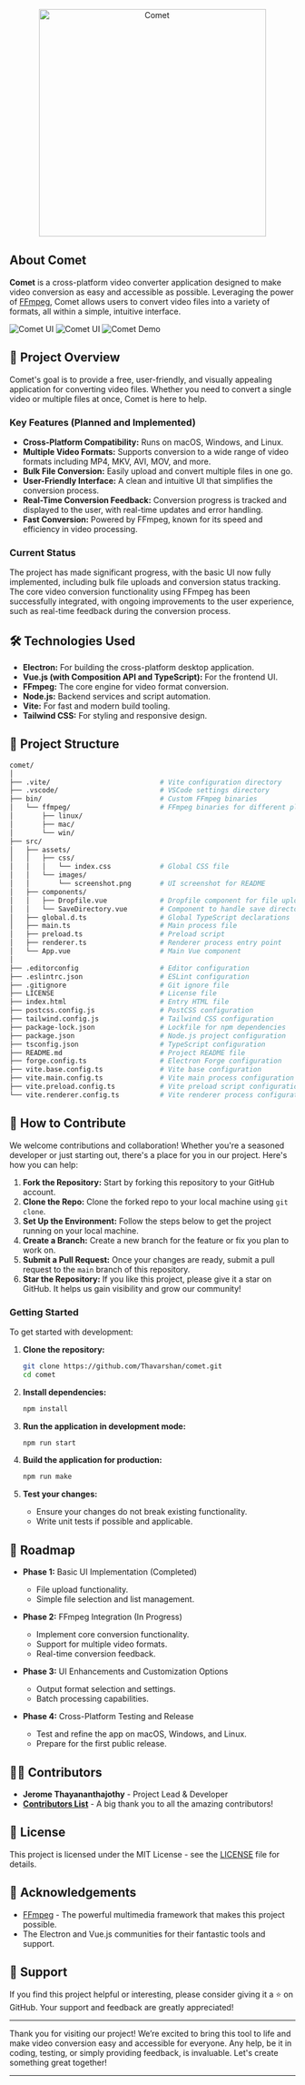 <p align="center"><a href="https://thavarshan.com" target="_blank"><img src="https://github.com/Thavarshan/comet/blob/main/src/assets/images/logo.png" width="400" height="400" alt="Comet"></a></p>

## About Comet

**Comet** is a cross-platform video converter application designed to make video conversion as easy and accessible as possible. Leveraging the power of [FFmpeg](https://ffmpeg.org/), Comet allows users to convert video files into a variety of formats, all within a simple, intuitive interface.

![Comet UI](./src/assets/images/screenshot_1.png)
![Comet UI](./src/assets/images/screenshot_2.png)
![Comet Demo](./src/assets/images/demo.gif)

## 🚀 Project Overview

Comet's goal is to provide a free, user-friendly, and visually appealing application for converting video files. Whether you need to convert a single video or multiple files at once, Comet is here to help.

### Key Features (Planned and Implemented)

- **Cross-Platform Compatibility:** Runs on macOS, Windows, and Linux.
- **Multiple Video Formats:** Supports conversion to a wide range of video formats including MP4, MKV, AVI, MOV, and more.
- **Bulk File Conversion:** Easily upload and convert multiple files in one go.
- **User-Friendly Interface:** A clean and intuitive UI that simplifies the conversion process.
- **Real-Time Conversion Feedback:** Conversion progress is tracked and displayed to the user, with real-time updates and error handling.
- **Fast Conversion:** Powered by FFmpeg, known for its speed and efficiency in video processing.

### Current Status

The project has made significant progress, with the basic UI now fully implemented, including bulk file uploads and conversion status tracking. The core video conversion functionality using FFmpeg has been successfully integrated, with ongoing improvements to the user experience, such as real-time feedback during the conversion process.

## 🛠️ Technologies Used

- **Electron:** For building the cross-platform desktop application.
- **Vue.js (with Composition API and TypeScript):** For the frontend UI.
- **FFmpeg:** The core engine for video format conversion.
- **Node.js:** Backend services and script automation.
- **Vite:** For fast and modern build tooling.
- **Tailwind CSS:** For styling and responsive design.

## 📂 Project Structure

```bash
comet/
│
├── .vite/                           # Vite configuration directory
├── .vscode/                         # VSCode settings directory
├── bin/                             # Custom FFmpeg binaries
│   └── ffmpeg/                      # FFmpeg binaries for different platforms
│       ├── linux/
│       ├── mac/
│       └── win/
├── src/
│   ├── assets/
│   │   ├── css/
│   │   │   └── index.css            # Global CSS file
│   │   └── images/
│   │       └── screenshot.png       # UI screenshot for README
│   ├── components/
│   │   ├── Dropfile.vue             # Dropfile component for file uploads
│   │   └── SaveDirectory.vue        # Component to handle save directory selection
│   ├── global.d.ts                  # Global TypeScript declarations
│   ├── main.ts                      # Main process file
│   ├── preload.ts                   # Preload script
│   ├── renderer.ts                  # Renderer process entry point
│   └── App.vue                      # Main Vue component
│
├── .editorconfig                    # Editor configuration
├── .eslintrc.json                   # ESLint configuration
├── .gitignore                       # Git ignore file
├── LICENSE                          # License file
├── index.html                       # Entry HTML file
├── postcss.config.js                # PostCSS configuration
├── tailwind.config.js               # Tailwind CSS configuration
├── package-lock.json                # Lockfile for npm dependencies
├── package.json                     # Node.js project configuration
├── tsconfig.json                    # TypeScript configuration
├── README.md                        # Project README file
├── forge.config.ts                  # Electron Forge configuration
├── vite.base.config.ts              # Vite base configuration
├── vite.main.config.ts              # Vite main process configuration
├── vite.preload.config.ts           # Vite preload script configuration
└── vite.renderer.config.ts          # Vite renderer process configuration
```

## 🚧 How to Contribute

We welcome contributions and collaboration! Whether you're a seasoned developer or just starting out, there's a place for you in our project. Here's how you can help:

1. **Fork the Repository:** Start by forking this repository to your GitHub account.
2. **Clone the Repo:** Clone the forked repo to your local machine using `git clone`.
3. **Set Up the Environment:** Follow the steps below to get the project running on your local machine.
4. **Create a Branch:** Create a new branch for the feature or fix you plan to work on.
5. **Submit a Pull Request:** Once your changes are ready, submit a pull request to the `main` branch of this repository.
6. **Star the Repository:** If you like this project, please give it a star on GitHub. It helps us gain visibility and grow our community!

### Getting Started

To get started with development:

1. **Clone the repository:**

   ```bash
   git clone https://github.com/Thavarshan/comet.git
   cd comet
   ```

2. **Install dependencies:**

   ```bash
   npm install
   ```

3. **Run the application in development mode:**

   ```bash
   npm run start
   ```

4. **Build the application for production:**

   ```bash
   npm run make
   ```

5. **Test your changes:**
   - Ensure your changes do not break existing functionality.
   - Write unit tests if possible and applicable.

## 📝 Roadmap

- **Phase 1:** Basic UI Implementation (Completed)
  - File upload functionality.
  - Simple file selection and list management.

- **Phase 2:** FFmpeg Integration (In Progress)
  - Implement core conversion functionality.
  - Support for multiple video formats.
  - Real-time conversion feedback.

- **Phase 3:** UI Enhancements and Customization Options
  - Output format selection and settings.
  - Batch processing capabilities.

- **Phase 4:** Cross-Platform Testing and Release
  - Test and refine the app on macOS, Windows, and Linux.
  - Prepare for the first public release.

## 🧑‍💻 Contributors

- **Jerome Thayananthajothy** - Project Lead & Developer
- [**Contributors List**](https://github.com/Thavarshan/comet/graphs/contributors) - A big thank you to all the amazing contributors!

## 📄 License

This project is licensed under the MIT License - see the [LICENSE](LICENSE) file for details.

## 🌟 Acknowledgements

- [FFmpeg](https://ffmpeg.org/) - The powerful multimedia framework that makes this project possible.
- The Electron and Vue.js communities for their fantastic tools and support.

## 🙌 Support

If you find this project helpful or interesting, please consider giving it a ⭐ on GitHub. Your support and feedback are greatly appreciated!

---

Thank you for visiting our project! We’re excited to bring this tool to life and make video conversion easy and accessible for everyone. Any help, be it in coding, testing, or simply providing feedback, is invaluable. Let's create something great together!

---
